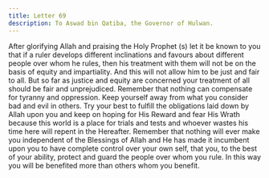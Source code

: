```yaml
---
title: Letter 69
description: To Aswad bin Qatiba, the Governor of Hulwan.
---
```


After glorifying Allah and praising the Holy Prophet (s) let it be known to you that if a ruler 
develops different inclinations and favours about different people over whom he rules, then 
his treatment with them will not be on the basis of equity and impartiality. And this will not 
allow him to be just and fair to all. But so far as justice and equity are concerned your 
treatment of all should be fair and unprejudiced. Remember that nothing can compensate for 
tyranny and oppression. 
Keep yourself away from what you consider bad and evil in others. Try your best to fulfill the 
obligations laid down by Allah upon you and keep on hoping for His Reward and fear His 
Wrath because this world is a place for trials and tests and whoever wastes his time here will 
repent in the Hereafter. 
Remember that nothing will ever make you independent of the Blessings of Allah and He has 
made it incumbent upon you to have complete control over your own self, that you, to the best 
of your ability, protect and guard the people over whom you rule. In this way you will be 
benefited more than others whom you benefit.